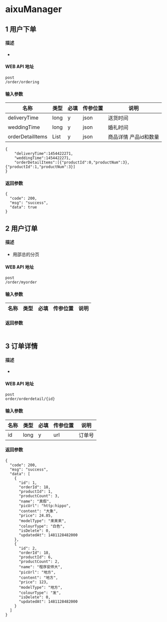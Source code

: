 # aixuManager
## 1 用户下单
#### 描述
*  

#### WEB API 地址
```
post
/order/ordering
```

#### 输入参数
| 名称 | 类型  | 必填 | 传参位置 | 说明
|-----|------|------|--------|--------|
|deliveryTime|long|y|json|送货时间|
|weddingTime|long|y|json|婚礼时间|
|orderDetailItems|List<OrderDetailItem>|y|json|商品详情 产品id和数量|

```
{
	"deliveryTime":1454422271,
	"weddingTime":1454422271,
	"orderDetailItems":[{"productId":0,"productNum":3},{"productId":1,"productNum":3}]
}
```

#### 返回参数
```
{
  "code": 200,
  "msg": "success",
  "data": true
}
```
## 2 用户订单
#### 描述
*  用邵总的分页

#### WEB API 地址
```
post
/order/myorder
```

#### 输入参数
| 名称 | 类型  | 必填 | 传参位置 | 说明
|-----|------|------|--------|--------|


#### 返回参数
```
```
## 3 订单详情
#### 描述
*  

#### WEB API 地址
```
post
order/orderdetail/{id}
```

#### 输入参数
| 名称 | 类型  | 必填 | 传参位置 | 说明
|-----|------|------|--------|--------|
|id|long|y|url|订单号|

#### 返回参数
```
{
  "code": 200,
  "msg": "success",
  "data": [
    {
      "id": 1,
      "orderId": 18,
      "productId": 1,
      "productCount": 3,
      "name": "真假",
      "picUrl": "http:hippo",
      "content": "大象",
      "price": 24.85,
      "modelType": "来来来",
      "colourType": "白色",
      "isDelete": 0,
      "updatedAt": 1481128482000
    },
    {
      "id": 2,
      "orderId": 18,
      "productId": 6,
      "productCount": 2,
      "name": "程序安师大",
      "picUrl": "地方",
      "content": "地方",
      "price": 123,
      "modelType": "地方",
      "colourType": "发",
      "isDelete": 0,
      "updatedAt": 1481128482000
    }
  ]
}
```

